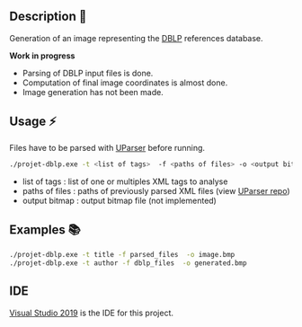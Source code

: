 ## Description :pushpin:
Generation of an image representing the [DBLP](https::dblp.org) references database.

**Work in progress**
- Parsing of DBLP input files is done.
- Computation of final image coordinates is almost done.
- Image generation has not been made.

## Usage :zap:

Files have to be parsed with [UParser](https://github.com/skatos-ux/UParser) before running.

```bash
./projet-dblp.exe -t <list of tags>  -f <paths of files> -o <output bitmap>
```

- list of tags : list of one or multiples XML tags to analyse
- paths of files : paths of previously parsed XML files (view [UParser repo](https://github.com/skatos-ux/UParser))
- output bitmap : output bitmap file (not implemented)

## Examples :books:

```bash
./projet-dblp.exe -t title -f parsed_files  -o image.bmp
./projet-dblp.exe -t author -f dblp_files  -o generated.bmp
```

## IDE

[Visual Studio 2019](https://visualstudio.microsoft.com) is the IDE for this project.
